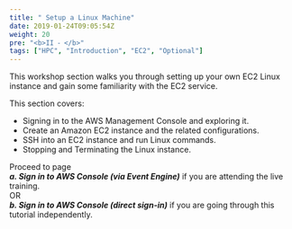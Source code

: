```yaml
---
title: " Setup a Linux Machine"
date: 2019-01-24T09:05:54Z
weight: 20
pre: "<b>II ⁃ </b>"
tags: ["HPC", "Introduction", "EC2", "Optional"]
---
```


This workshop section walks you through setting up your own EC2 Linux instance and gain some familiarity with the EC2 service.

This section covers:

- Signing in to the AWS Management Console and exploring it.
- Create an Amazon EC2 instance and the related configurations.
- SSH into an EC2 instance and run Linux commands.
- Stopping and Terminating the Linux instance.  

Proceed to page  
***a. Sign in to AWS Console (via Event Engine)*** if you are attending the live training.  
OR  
***b. Sign in to AWS Console (direct sign-in)*** if you are going through this tutorial independently.  
